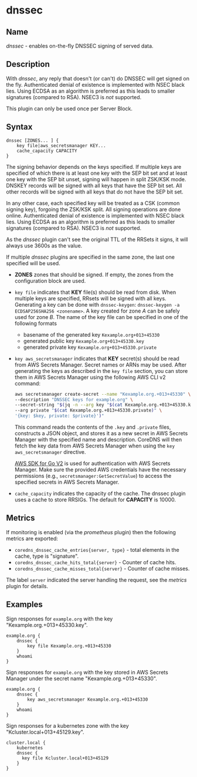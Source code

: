 # dnssec

## Name

*dnssec* - enables on-the-fly DNSSEC signing of served data.

## Description

With *dnssec*, any reply that doesn't (or can't) do DNSSEC will get signed on the fly. Authenticated
denial of existence is implemented with NSEC black lies. Using ECDSA as an algorithm is preferred as
this leads to smaller signatures (compared to RSA). NSEC3 is *not* supported.

This plugin can only be used once per Server Block.

## Syntax

~~~
dnssec [ZONES... ] {
    key file|aws_secretsmanager KEY...
    cache_capacity CAPACITY
}
~~~

The signing behavior depends on the keys specified. If multiple keys are specified of which there is
at least one key with the SEP bit set and at least one key with the SEP bit unset, signing will happen
in split ZSK/KSK mode. DNSKEY records will be signed with all keys that have the SEP bit set. All other
records will be signed with all keys that do not have the SEP bit set.

In any other case, each specified key will be treated as a CSK (common signing key), forgoing the
ZSK/KSK split. All signing operations are done online.
Authenticated denial of existence is implemented with NSEC black lies. Using ECDSA as an algorithm
is preferred as this leads to smaller signatures (compared to RSA). NSEC3 is *not* supported.

As the *dnssec* plugin can't see the original TTL of the RRSets it signs, it will always use 3600s
as the value.

If multiple *dnssec* plugins are specified in the same zone, the last one specified will be
used.

* **ZONES** zones that should be signed. If empty, the zones from the configuration block
    are used.

* `key file` indicates that **KEY** file(s) should be read from disk. When multiple keys are specified, RRsets
  will be signed with all keys. Generating a key can be done with `dnssec-keygen`: `dnssec-keygen -a
  ECDSAP256SHA256 <zonename>`. A key created for zone *A* can be safely used for zone *B*. The name of the
  key file can be specified in one of the following formats

    * basename of the generated key `Kexample.org+013+45330`
    * generated public key `Kexample.org+013+45330.key`
    * generated private key `Kexample.org+013+45330.private`

* `key aws_secretsmanager` indicates that **KEY** secret(s) should be read from AWS Secrets Manager. Secret
  names or ARNs may be used. After generating the keys as described in the `key file` section, you can
  store them in AWS Secrets Manager using the following AWS CLI v2 command:

  ```sh
  aws secretsmanager create-secret --name "Kexample.org.+013+45330" \
  --description "DNSSEC keys for example.org" \
  --secret-string "$(jq -n --arg key "$(cat Kexample.org.+013+45330.key)" \
  --arg private "$(cat Kexample.org.+013+45330.private)" \
  '{key: $key, private: $private}')"
  ```

  This command reads the contents of the `.key` and `.private` files, constructs a JSON object, and stores it
  as a new secret in AWS Secrets Manager with the specified name and description. CoreDNS will then fetch
  the key data from AWS Secrets Manager when using the `key aws_secretsmanager` directive.

  [AWS SDK for Go V2](https://aws.github.io/aws-sdk-go-v2/docs/configuring-sdk/#specifying-credentials) is used
  for authentication with AWS Secrets Manager. Make sure the provided AWS credentials have the necessary
  permissions (e.g., `secretsmanager:GetSecretValue`) to access the specified secrets in AWS Secrets Manager.

* `cache_capacity` indicates the capacity of the cache. The dnssec plugin uses a cache to store
  RRSIGs. The default for **CAPACITY** is 10000.

## Metrics

If monitoring is enabled (via the *prometheus* plugin) then the following metrics are exported:

* `coredns_dnssec_cache_entries{server, type}` - total elements in the cache, type is "signature".
* `coredns_dnssec_cache_hits_total{server}` - Counter of cache hits.
* `coredns_dnssec_cache_misses_total{server}` - Counter of cache misses.

The label `server` indicated the server handling the request, see the *metrics* plugin for details.

## Examples

Sign responses for `example.org` with the key "Kexample.org.+013+45330.key".

~~~ corefile
example.org {
    dnssec {
        key file Kexample.org.+013+45330
    }
    whoami
}
~~~

Sign responses for `example.org` with the key stored in AWS Secrets Manager under the secret name
"Kexample.org.+013+45330".

~~~
example.org {
    dnssec {
        key aws_secretsmanager Kexample.org.+013+45330
    }
    whoami
}
~~~

Sign responses for a kubernetes zone with the key "Kcluster.local+013+45129.key".

~~~
cluster.local {
    kubernetes
    dnssec {
      key file Kcluster.local+013+45129
    }
}
~~~
